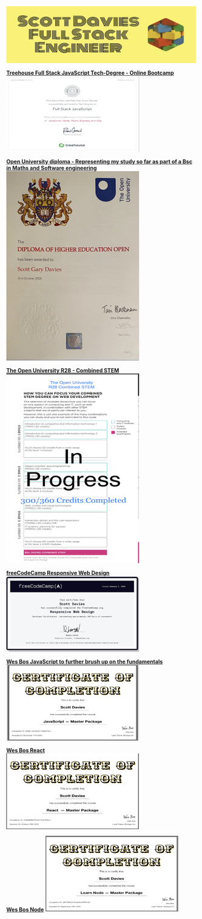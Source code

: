 <img src='readme-images/header.jpeg' width='500' height='150' alt='logo'/>

__[Treehouse Full Stack JavaScript Tech-Degree - Online Bootcamp](https://teamtreehouse.com/techdegree/full-stack-javascript)__
<img src='readme-images/fsjs.jpeg' width='350' height='200' alt='project preview'/>

__[Open University diploma - Representing my study so far as part of a Bsc in Maths and Software engineering](http://www.open.ac.uk/courses/combined-studies/degrees/bsc-combined-science-maths-technology-engineering-r28)__
<img src='readme-images/diploma.jpeg' width='350' height='500' alt='project preview'/>

__[The Open University R28 - Combined STEM](http://www.open.ac.uk/courses/combined-studies/degrees/bsc-combined-science-maths-technology-engineering-r28)__
<img src='readme-images/progress.jpeg' width='350' height='500' alt='project preview'/>

__[freeCodeCamp Responsive Web Design](https://www.freecodecamp.org)__
<img src='readme-images/fcc.jpeg' width='350' height='200' alt='project preview'/>

__[Wes Bos JavaScript to further brush up on the fundamentals](https://beginnerjavascript.com)__
<img src='readme-images/javascript.jpeg' width='350' height='200' alt='project preview'/>

__[Wes Bos React](https://reactforbeginners.com)__  
<img src='readme-images/react.jpeg' width='350' height='200' alt='project preview'/>

__[Wes Bos Node](https://learnnode.com)__
<img src='readme-images/node.jpeg' width='350' height='200' alt='project preview'/>